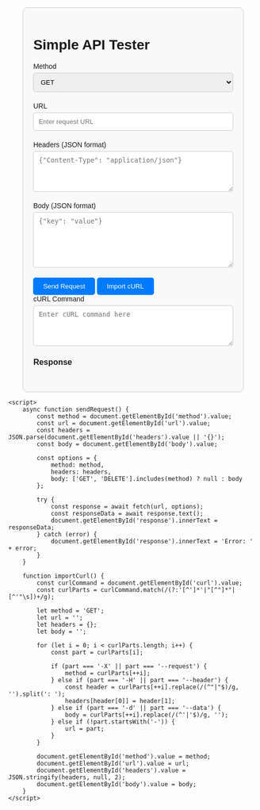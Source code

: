 <!DOCTYPE html>
<html lang="en">
<head>
    <meta charset="UTF-8">
    <meta name="viewport" content="width=device-width, initial-scale=1.0">
    <title>Simple API Tester</title>
    <style>
        body {
            font-family: Arial, sans-serif;
        }
        .container {
            width: 80%;
            margin: auto;
            padding: 20px;
            border: 1px solid #ccc;
            border-radius: 10px;
            background-color: #f9f9f9;
        }
        .input-group {
            margin-bottom: 20px;
        }
        .input-group label {
            display: block;
            margin-bottom: 5px;
        }
        .input-group input,
        .input-group select,
        .input-group textarea {
            width: 100%;
            padding: 10px;
            border: 1px solid #ccc;
            border-radius: 5px;
        }
        .input-group textarea {
            resize: vertical;
        }
        button {
            padding: 10px 20px;
            border: none;
            border-radius: 5px;
            background-color: #007bff;
            color: #fff;
            cursor: pointer;
        }
        button:hover {
            background-color: #0056b3;
        }
        .response {
            margin-top: 20px;
        }
    </style>
</head>
<body>
    <div class="container">
        <h1>Simple API Tester</h1>
        <div class="input-group">
            <label for="method">Method</label>
            <select id="method">
                <option value="GET">GET</option>
                <option value="POST">POST</option>
                <option value="PATCH">PATCH</option>
                <option value="PUT">PUT</option>
                <option value="DELETE">DELETE</option>
            </select>
        </div>
        <div class="input-group">
            <label for="url">URL</label>
            <input type="text" id="url" placeholder="Enter request URL">
        </div>
        <div class="input-group">
            <label for="headers">Headers (JSON format)</label>
            <textarea id="headers" rows="4" placeholder='{"Content-Type": "application/json"}'></textarea>
        </div>
        <div class="input-group">
            <label for="body">Body (JSON format)</label>
            <textarea id="body" rows="6" placeholder='{"key": "value"}'></textarea>
        </div>
        <button onclick="sendRequest()">Send Request</button>
        <button onclick="importCurl()">Import cURL</button>
        <div class="input-group">
            <label for="curl">cURL Command</label>
            <textarea id="curl" rows="4" placeholder="Enter cURL command here"></textarea>
        </div>
        <div class="response">
            <h3>Response</h3>
            <pre id="response"></pre>
        </div>
    </div>

    <script>
        async function sendRequest() {
            const method = document.getElementById('method').value;
            const url = document.getElementById('url').value;
            const headers = JSON.parse(document.getElementById('headers').value || '{}');
            const body = document.getElementById('body').value;

            const options = {
                method: method,
                headers: headers,
                body: ['GET', 'DELETE'].includes(method) ? null : body
            };

            try {
                const response = await fetch(url, options);
                const responseData = await response.text();
                document.getElementById('response').innerText = responseData;
            } catch (error) {
                document.getElementById('response').innerText = 'Error: ' + error;
            }
        }

        function importCurl() {
            const curlCommand = document.getElementById('curl').value;
            const curlParts = curlCommand.match(/(?:'[^']*'|"[^"]*"|[^'"\s])+/g);

            let method = 'GET';
            let url = '';
            let headers = {};
            let body = '';

            for (let i = 0; i < curlParts.length; i++) {
                const part = curlParts[i];

                if (part === '-X' || part === '--request') {
                    method = curlParts[++i];
                } else if (part === '-H' || part === '--header') {
                    const header = curlParts[++i].replace(/(^"|"$)/g, '').split(': ');
                    headers[header[0]] = header[1];
                } else if (part === '-d' || part === '--data') {
                    body = curlParts[++i].replace(/(^'|'$)/g, '');
                } else if (!part.startsWith('-')) {
                    url = part;
                }
            }

            document.getElementById('method').value = method;
            document.getElementById('url').value = url;
            document.getElementById('headers').value = JSON.stringify(headers, null, 2);
            document.getElementById('body').value = body;
        }
    </script>
</body>
</html>
